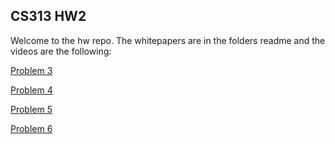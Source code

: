 ## CS313 HW2

Welcome to the hw repo. The whitepapers are in the folders readme and the videos are the following:

[Problem 3](https://www.youtube.com/watch?v=cqntuPCb3tQ)

[Problem 4](https://www.youtube.com/watch?v=MLQYth8S23s)

[Problem 5](https://www.youtube.com/watch?v=f9vGNdY6eVE)

[Problem 6](https://www.youtube.com/watch?v=DEUD1oTWFPw)
